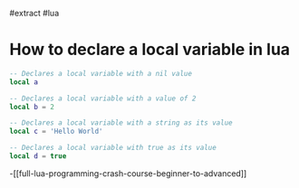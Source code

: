 #extract
#lua

# How to declare a local variable in lua

```lua
-- Declares a local variable with a nil value
local a

-- Declares a local variable with a value of 2
local b = 2

-- Declares a local variable with a string as its value
local c = 'Hello World'

-- Declares a local variable with true as its value
local d = true
```

-[[full-lua-programming-crash-course-beginner-to-advanced]]
